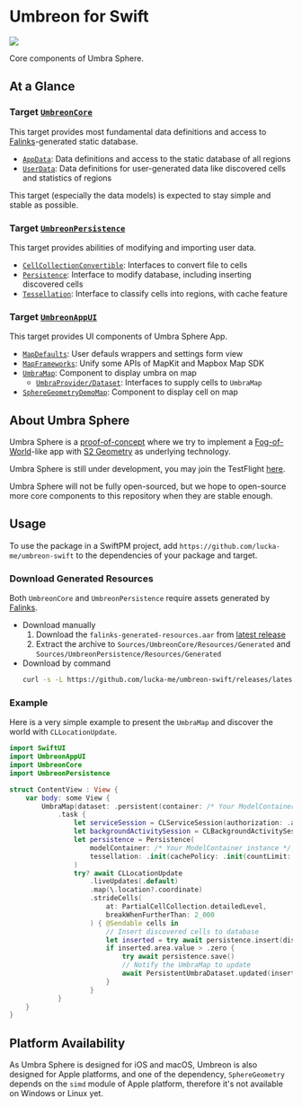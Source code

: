 # Umbreon for Swift

[![](https://tokei.rs/b1/github/lucka-me/umbreon-swift)](https://github.com/lucka-me/umbreon-swift)

Core components of Umbra Sphere.

## At a Glance

### Target [`UmbreonCore`](Sources/UmbreonCore)

This target provides most fundamental data definitions and access to [Falinks](https://github.com/lucka-me/falinks)-generated static database.

- [`AppData`](Sources/UmbreonCore/AppData): Data definitions and access to the static database of all regions
- [`UserData`](Sources/UmbreonCore/UserData): Data definitions for user-generated data like discovered cells and statistics of regions

This target (especially the data models) is expected to stay simple and stable as possible.

### Target [`UmbreonPersistence`](Sources/UmbreonPersistence)

This target provides abilities of modifying and importing user data.

- [`CellCollectionConvertible`](Sources/UmbreonPersistence/CellCollectionConvertible): Interfaces to convert file to cells
- [`Persistence`](Sources/UmbreonPersistence/Persistence.swift): Interface to modify database, including inserting discovered cells
- [`Tessellation`](Sources/UmbreonPersistence/Tessellation.swift): Interface to classify cells into regions, with cache feature

### Target [`UmbreonAppUI`](Sources/UmbreonAppUI)

This target provides UI components of Umbra Sphere App.

- [`MapDefaults`](Sources/UmbreonAppUI/MapDefaults): User defauls wrappers and settings form view
- [`MapFrameworks`](Sources/UmbreonAppUI/MapFrameworks): Unify some APIs of MapKit and Mapbox Map SDK
- [`UmbraMap`](Sources/UmbreonAppUI/UmbraMap): Component to display umbra on map
  - [`UmbraProvider/Dataset`](Sources/UmbreonAppUI/UmbraMap/UmbraProvider/Dataset): Interfaces to supply cells to `UmbraMap`
- [`SphereGeometryDemoMap`](Sources/UmbreonAppUI/SphereGeometryDemoMap): Component to display cell on map

## About Umbra Sphere

Umbra Sphere is a [proof-of-concept](https://en.wikipedia.org/wiki/Proof_of_concept) where we try to implement a [Fog-of-World](https://fogofworld.app)-like app with [S2 Geometry](https://github.com/google/s2geometry) as underlying technology.

Umbra Sphere is still under development, you may join the TestFlight [here](https://testflight.apple.com/join/PcmWvqUC).

Umbra Sphere will not be fully open-sourced, but we hope to open-source more core components to this repository when they are stable enough.

## Usage

To use the package in a SwiftPM project, add `https://github.com/lucka-me/umbreon-swift` to the dependencies of your package and target.

### Download Generated Resources

Both `UmbreonCore` and `UmbreonPersistence` require assets generated by [Falinks](https://github.com/lucka-me/falinks).

- Download manually
  1. Download the `falinks-generated-resources.aar` from [latest release](https://github.com/lucka-me/umbreon-swift/releases/latest)
  2. Extract the archive to `Sources/UmbreonCore/Resources/Generated` and `Sources/UmbreonPersistence/Resources/Generated`
- Download by command
  ```sh
  curl -s -L https://github.com/lucka-me/umbreon-swift/releases/latest/download/falinks-generated-resources.aar | aa extract -d ./
  ```

### Example

Here is a very simple example to present the `UmbraMap` and discover the world with `CLLocationUpdate`.

```swift
import SwiftUI
import UmbreonAppUI
import UmbreonCore
import UmbreonPersistence

struct ContentView : View {
    var body: some View {
        UmbraMap(dataset: .persistent(container: /* Your ModelContainer instance */))
            .task {
                let serviceSession = CLServiceSession(authorization: .always)
                let backgroundActivitySession = CLBackgroundActivitySession()
                let persistence = Persistence(
                    modelContainer: /* Your ModelContainer instance */,
                    tessellation: .init(cachePolicy: .init(countLimit: 2))
                )
                try? await CLLocationUpdate
                    .liveUpdates(.default)
                    .map(\.location?.coordinate)
                    .strideCells(
                        at: PartialCellCollection.detailedLevel,
                        breakWhenFurtherThan: 2_000
                    ) { @Sendable cells in
                        // Insert discovered cells to database
                        let inserted = try await persistence.insert(discovered: cells)
                        if inserted.area.value > .zero {
                            try await persistence.save()
                            // Notify the UmbraMap to update
                            await PersistentUmbraDataset.updated(inserted.cells)
                        }
                    }
            }
    }
}
```

## Platform Availability

As Umbra Sphere is designed for iOS and macOS, Umbreon is also designed for Apple platforms, and one of the dependency, `SphereGeometry` depends on the `simd` module of Apple platform, therefore it's not available on Windows or Linux yet.
